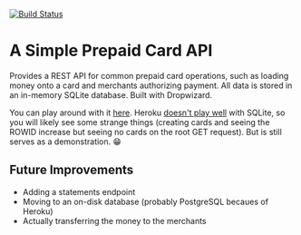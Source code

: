 [![Build Status](https://travis-ci.org/kwyse/prepaid-card.svg?branch=master)](https://travis-ci.org/kwyse/prepaid-card)

# A Simple Prepaid Card API

Provides a REST API for common prepaid card operations, such as loading
money onto a card and merchants authorizing payment. All data is stored in
an in-memory SQLite database. Built with Dropwizard.

You can play around with it [here](https://prepaid-card.herokuapp.com/cards).
Heroku [doesn't play well](https://devcenter.heroku.com/articles/sqlite3) with
SQLite, so you will likely see some strange things (creating cards and seeing
the ROWID increase but seeing no cards on the root GET request). But is still
serves as a demonstration. :grin:

## Future Improvements

* Adding a statements endpoint
* Moving to an on-disk database (probably PostgreSQL becaues of Heroku)
* Actually transferring the money to the merchants

